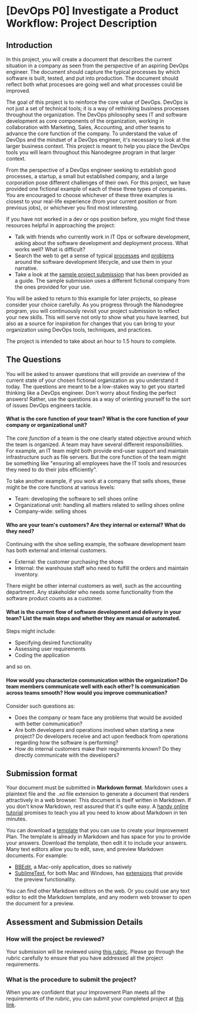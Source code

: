 # [DevOps P0] Investigate a Product Workflow: Project Description

## Introduction
In this project, you will create a document that describes the current situation in a company as seen from the perspective of an aspiring DevOps engineer. The document should capture the typical processes by which software is built, tested, and put into production. The document should reflect both what processes are going well and what processes could be improved.

The goal of this project is to reinforce the core value of DevOps. DevOps is not just a set of technical tools; it is a way of rethinking business processes throughout the organization. The DevOps philosophy sees IT and software development as core components of the organization, working in collaboration with Marketing, Sales, Accounting, and other teams to advance the core function of the company. To understand the value of DevOps and the mindset of a DevOps engineer, it's necessary to look at the larger business context. This project is meant to help you place the DevOps tools you will learn throughout this Nanodegree program in that larger context.

From the perspective of a DevOps engineer seeking to establish good processes, a startup, a small but established company, and a large corporation pose different challenges of their own. For this project, we have provided one fictional example of each of these three types of companies. You are encouraged to choose whichever of these three examples is closest to your real-life experience (from your current position or from previous jobs), or whichever you find most interesting. 

If you have not worked in a dev or ops position before, you might find these resources helpful in approaching the project: 

* Talk with friends who currently work in IT Ops or software development, asking about the software development and deployment process. What works well? What is difficult? 
* Search the web to get a sense of typical [processes](https://www.google.com/#hl=en&q=IT%20development%20typical%20processes) and [problems](https://www.google.com/#hl=en&q=IT+development+typical+processes+problems) around the software development lifecycle, and use them in your narrative.
* Take a look at the [sample project submission](P0_Sample_Submission.md) that has been provided as a guide. The sample submission uses a different fictional company from the ones provided for your use. 

You will be asked to return to this example for later projects, so please consider your choice carefully. As you progress through the Nanodegree program, you will continuously revisit your project submission to reflect your new skills. This will serve not only to show what you have learned, but also as a source for inspiration for changes that you can bring to your organization using DevOps tools, techniques, and practices.

The project is intended to take about an hour to 1.5 hours to complete. 

## The Questions

You will be asked to answer questions that will provide an overview of the current state of your chosen fictional organization as you understand it today. The questions are meant to be a low-stakes way to get you started thinking like a DevOps engineer. Don't worry about finding the perfect answers! Rather, use the questions as a way of orienting yourself to the sort of issues DevOps engineers tackle. 

#### What is the core function of your team? What is the core function of your company or organizational unit? 

The *core function* of a team is the one clearly stated objective around which the team is organized. A team may have several different responsibilities. For example, an IT team might both provide end-user support and maintain infrastructure such as file servers. But the core function of the team might be something like "ensuring all employees have the IT tools and resources they need to do their jobs efficiently". 

To take another example, if you work at a company that sells shoes, these might be the core functions at various levels: 

* Team: developing the software to sell shoes online
* Organizational unit: handling all matters related to selling shoes online
* Company-wide: selling shoes

#### Who are your team's customers? Are they internal or external? What do they need?

Continuing with the shoe selling example, the software development team has both external and internal customers. 

* External: the customer purchasing the shoes
* Internal: the warehouse staff who need to fulfill the orders and maintain inventory.

There might be other internal customers as well, such as the accounting department. Any stakeholder who needs some functionality from the software product counts as a customer. 

#### What is the current flow of software development and delivery in your team? List the main steps and whether they are manual or automated. 

Steps might include:

* Specifying desired functionality
* Assessing user requirements
* Coding the application

and so on. 

#### How would you characterize communication within the organization? Do team members communicate well with each other? Is communication across teams smooth? How would you improve communication? 

Consider such questions as:

* Does the company or team face any problems that would be avoided with better communication?
* Are both developers and operations involved when starting a new project? Do developers receive and act upon feedback from operations regarding how the software is performing?
* How do internal customers make their requirements known? Do they directly communicate with the developers?

## Submission format

Your document must be submitted in **Markdown format**. Markdown uses a plaintext file and the `.md` file extension to generate a document that renders attractively in a web browser. This document is itself written in Markdown. If you don't know Markdown, rest assured that it's quite easy. A [handy online tutorial](http://www.markdowntutorial.com/) promises to teach you all you need to know about Markdown in ten minutes. 

You can download a [template](https://raw.githubusercontent.com/udacity/Project-Descriptions-for-Review/master/DevOps/P0/P0_Template.md) that you can use to create your Improvement Plan. The template is already in Markdown and has space for you to provide your answers. Download the template, then edit it to include your answers. Many text editors allow you to edit, save, and preview Markdown documents. For example:

* [BBEdit](http://www.barebones.com/products/bbedit/), a Mac-only application, does so natively
* [SublimeText](https://www.sublimetext.com/), for both Mac and Windows, has [extensions](https://www.macstories.net/roundups/sublime-text-2-and-markdown-tips-tricks-and-links/) that provide the preview functionality. 

You can find other Markdown editors on the web. Or you could use any text editor to edit the Markdown template, and any modern web browser to open the document for a preview. 

## Assessment and Submission Details

### How will the project be reviewed? 

Your submission will be reviewed using [this rubric](https://review.udacity.com/#!/projects/7709298823/rubric). Please go through the rubric carefully to ensure that you have addressed all the project requirements.

### What is the procedure to submit the project? 

When you are confident that your Improvement Plan meets all the requirements of the rubric, you can submit your completed project at [this link](https://review.udacity.com/#!/projects/156/submit-file).
